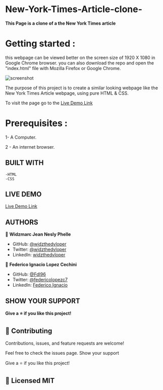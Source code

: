 # New-York-Times-Article-clone-

**This Page is a clone of a the New York Times article**

# Getting started :
this webpage can be viewed better on the screen size of 1920 X 1080 in Google Chrome browser.
you can also download the repo and open the "index.html" file with Mozilla Firefox or Google Chrome.

![screenshot](images/YorkTimes.png)

The purpose of this project is to create a similar looking webpage like the New York Times Article webpage, using pure HTML & CSS.


To visit the page go to the [Live Demo Link](https://fdi96.github.io/Bootstrap-Project/)

# Prerequisites :

1- A Computer.

2 - An internet browser.

## BUILT WITH

    -HTML
    -CSS

## LIVE DEMO

[Live Demo Link](https://fdi96.github.io/Bootstrap-Project/)

##  AUTHORS

👤 **Widzmarc Jean Nesly Phelle**

- GitHub: [@widzthedvloper](https://github.com/widzthedvloper)
- Twitter: [@widzthedvloper](https://twitter.com/widzthedvloper)
- LinkedIn: [widzthedvloper](https://www.linkedin.com/in/widzmarc-jean-nesly-phelle-252a26129/)

👤 **Federico Ignacio Lopez Cechini**

- GitHub: [@FdI96](https://github.com/FdI96)
- Twitter: [@federicolopezc7 ](https://twitter.com/federicolopezc7)
- LinkedIn: [Federico Ignacio](https://www.linkedin.com/in/federico-ignacio-3285411a4/)

## SHOW YOUR SUPPORT

**Give a ⭐️ if you like this project!**

## 🤝 Contributing

Contributions, issues, and feature requests are welcome!

Feel free to check the issues page. Show your support

Give a ⭐️ if you like this project!

## 📝 Licensed MIT
